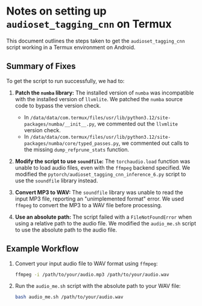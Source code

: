 # Notes on setting up `audioset_tagging_cnn` on Termux

This document outlines the steps taken to get the `audioset_tagging_cnn` script working in a Termux environment on Android.

## Summary of Fixes

To get the script to run successfully, we had to:

1.  **Patch the `numba` library:** The installed version of `numba` was incompatible with the installed version of `llvmlite`. We patched the `numba` source code to bypass the version check.
    *   In `/data/data/com.termux/files/usr/lib/python3.12/site-packages/numba/__init__.py`, we commented out the `llvmlite` version check.
    *   In `/data/data/com.termux/files/usr/lib/python3.12/site-packages/numba/core/typed_passes.py`, we commented out calls to the missing `dump_refprune_stats` function.

2.  **Modify the script to use `soundfile`:** The `torchaudio.load` function was unable to load audio files, even with the `ffmpeg` backend specified. We modified the `pytorch/audioset_tagging_cnn_inference_6.py` script to use the `soundfile` library instead.

3.  **Convert MP3 to WAV:** The `soundfile` library was unable to read the input MP3 file, reporting an "unimplemented format" error. We used `ffmpeg` to convert the MP3 to a WAV file before processing.

4.  **Use an absolute path:** The script failed with a `FileNotFoundError` when using a relative path to the audio file. We modified the `audio_me.sh` script to use the absolute path to the audio file.

## Example Workflow

1.  Convert your input audio file to WAV format using `ffmpeg`:
    ```bash
    ffmpeg -i /path/to/your/audio.mp3 /path/to/your/audio.wav
    ```

2.  Run the `audio_me.sh` script with the absolute path to your WAV file:
    ```bash
    bash audio_me.sh /path/to/your/audio.wav
    ```
